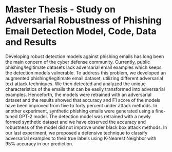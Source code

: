 # Master Thesis - Study on Adversarial Robustness of Phishing Email Detection Model, Code, Data and Results

 Developing robust detection models against phishing emails has long been the main concern of the cyber defense community. Currently, public phishing/legitimate datasets lack
adversarial email examples which keeps the detection models vulnerable. To address this problem, we developed an augmented phishing/legitimate email dataset, utilizing different adversarial text attack techniques. We then detected and analyzed the unique characteristics of the emails that can be easily transformed into adversarial examples. Henceforth, the
models were retrained with an adversarial dataset and the results showed that accuracy and F1 score of the models have been improved from five to forty percent under attack methods.
In another experiment, synthetic phishing emails were generated using a fine-tuned GPT-2 model. The detection model was retrained with a newly formed synthetic dataset and we
have observed the accuracy and robustness of the model did not improve under black box attack methods.
In our last experiment, we proposed a defensive technique to classify adversarial examples to their true labels using K-Nearest Neighbor with 95% accuracy in our prediction.

